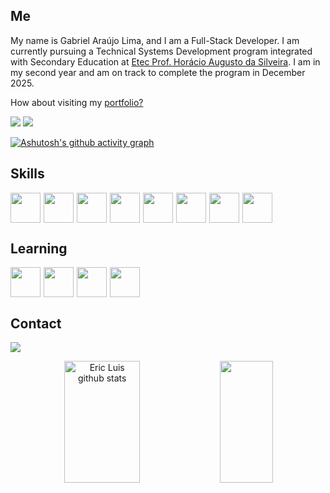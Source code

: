 ## Me

My name is Gabriel Araújo Lima, and I am a Full-Stack Developer. I am currently pursuing a Technical Systems Development program integrated with Secondary Education at [Etec Prof. Horácio Augusto da Silveira](https://etechoracio.com.br/). I am in my second year and am on track to complete the program in December 2025.

How about visiting my [portfolio?](https://portfolio-themyntt.netlify.app)

[<img src="https://img.shields.io/badge/linkedin-blue?style=for-the-badge&logo=linkedin" />](www.linkedin.com/in/gabriel-araújo-lima-90667726a)
[<img src="https://img.shields.io/badge/curriculum-black?style=for-the-badge&logo=adobeacrobatreader" />](https://drive.google.com/file/d/1VyYzAlm1i8H6AtbSx03Iqh8iQjgWJ_Ap/view?usp=sharing)

[![Ashutosh's github activity graph](https://github-readme-activity-graph.vercel.app/graph?username=theMyntt&bg_color=000000&color=00f&line=00f&point=0a855c&area=true&hide_border=true)](https://github.com/ashutosh00710/github-readme-activity-graph)


## Skills
<div style="display: flex; gap: 5px;">        
    <img src="https://cdn.jsdelivr.net/gh/devicons/devicon/icons/typescript/typescript-original.svg" width="48px"/>
    <img src="https://cdn.jsdelivr.net/gh/devicons/devicon@latest/icons/angularjs/angularjs-original.svg" width="48px"/>           
    <img src="https://cdn.jsdelivr.net/gh/devicons/devicon/icons/react/react-original.svg" width="48px"/>  
    <img src="https://cdn.jsdelivr.net/gh/devicons/devicon@latest/icons/spring/spring-original.svg" width="48px"/>
    <img src="https://cdn.jsdelivr.net/gh/devicons/devicon@latest/icons/nestjs/nestjs-original.svg" width="48px"/>
    <img src="https://cdn.jsdelivr.net/gh/devicons/devicon@latest/icons/microsoftsqlserver/microsoftsqlserver-original.svg" width="48px"/>      
    <img src="https://cdn.jsdelivr.net/gh/devicons/devicon/icons/mysql/mysql-original-wordmark.svg" width="48px"/>
    <img src="https://cdn.jsdelivr.net/gh/devicons/devicon/icons/mongodb/mongodb-original-wordmark.svg" width="48px"/>                      
</div>          

## Learning
<div style="display: flex; gap: 5px;">
    <img src="https://cdn.jsdelivr.net/gh/devicons/devicon@latest/icons/csharp/csharp-original.svg" width="48px"/>      
    <img src="https://cdn.jsdelivr.net/gh/devicons/devicon@latest/icons/dotnetcore/dotnetcore-original.svg" width="48px"/>
    <img src="https://cdn.jsdelivr.net/gh/devicons/devicon@latest/icons/dart/dart-original.svg" width="48px"/>
    <img src="https://cdn.jsdelivr.net/gh/devicons/devicon@latest/icons/flutter/flutter-original.svg" width="48px"/>      
</div>

## Contact 
[<img src="https://img.shields.io/badge/email-white?style=for-the-badge&logo=gmail" />](mailto:gabriel.araujo2902@outlook.com)

<div align="center">
  <img width="49%" height="195px" src="https://github-readme-stats.vercel.app/api?username=themyntt&show_icons=true&count_private=true&hide_border=true&title_color=00df7f7&icon_color=00df7f7&text_color=c9d1d9&bg_color=0d1117" alt="Eric Luis github stats" />
  <img width="41%" height="195px" src="https://github-readme-stats.vercel.app/api/top-langs/?username=themyntt&layout=compact&hide_border=true&title_color=00df7f7&text_color=00df7f7&bg_color=0d1117" />
</div>
